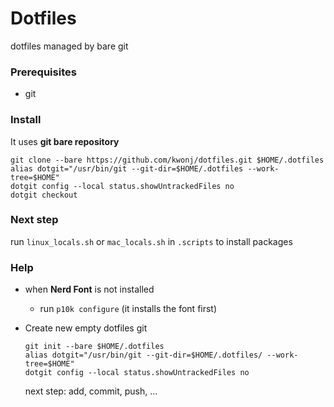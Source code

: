 # Dotfiles
dotfiles managed by bare git

### Prerequisites
- git

### Install
It uses **git bare repository**
```
git clone --bare https://github.com/kwonj/dotfiles.git $HOME/.dotfiles
alias dotgit="/usr/bin/git --git-dir=$HOME/.dotfiles --work-tree=$HOME"
dotgit config --local status.showUntrackedFiles no
dotgit checkout
```

### Next step
run `linux_locals.sh` or `mac_locals.sh` in `.scripts` to install packages

### Help
- when **Nerd Font** is not installed
    - run `p10k configure` (it installs the font first)

- Create new empty dotfiles git <br />
    ```
    git init --bare $HOME/.dotfiles
    alias dotgit="/usr/bin/git --git-dir=$HOME/.dotfiles/ --work-tree=$HOME"
    dotgit config --local status.showUntrackedFiles no
    ```
    next step: add, commit, push, ...